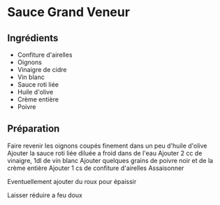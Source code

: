 # Sauce Grand Veneur

## Ingrédients

  - Confiture d'airelles
  - Oignons
  - Vinaigre de cidre
  - Vin blanc
  - Sauce roti liée
  - Huile d'olive
  - Crème entière
  - Poivre

## Préparation

  Faire revenir les oignons coupés finement dans un peu d'huile d'olive
  Ajouter la sauce roti liée diluée a froid dans de l'eau
  Ajouter 2 cc de vinaigre, 1dl de vin blanc
  Ajouter quelques grains de poivre noir et de la crème entière
  Ajouter 1 cs de confiture d'airelles
  Assaisonner

  Eventuellement ajouter du roux pour épaissir

  Laisser réduire a feu doux

